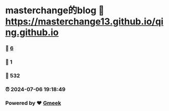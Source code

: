 # masterchange的blog :link: https://masterchange13.github.io/qing.github.io 
### :page_facing_up: [6](https://masterchange13.github.io/qing.github.io/tag.html) 
### :speech_balloon: 1 
### :hibiscus: 532 
### :alarm_clock: 2024-07-06 19:18:49 
### Powered by :heart: [Gmeek](https://github.com/Meekdai/Gmeek)
